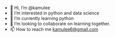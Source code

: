 - 👋 Hi, I’m @kamulee
- 👀 I’m interested in python and data science 
- 🌱 I’m currently learning python
- 💞️ I’m looking to collaborate on learning together.
- 📫 How to reach me kamulee6@gmail.com

<!---
kamulee/kamulee is a ✨ special ✨ repository because its `README.md` (this file) appears on your GitHub profile.
You can click the Preview link to take a look at your changes.
--->
